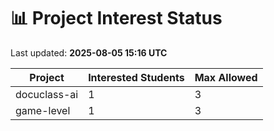 # 📊 Project Interest Status

Last updated: **2025-08-05 15:16 UTC**

| Project | Interested Students | Max Allowed |
|---------|---------------------|-------------|
| docuclass-ai | 1 | 3 |
| game-level | 1 | 3 |
